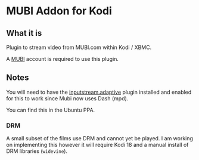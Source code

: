 # MUBI Addon for Kodi

## What it is

Plugin to stream video from MUBI.com within Kodi / XBMC.

A [MUBI](https://www.mubi.com) account is required to use this plugin.

## Notes

You will need to have the [inputstream.adaptive](https://github.com/peak3d/inputstream.adaptive) plugin installed and enabled for this to work since Mubi now uses Dash (mpd).

You can find this in the Ubuntu PPA.

### DRM

A small subset of the films use DRM and cannot yet be played. I am working on implementing this however it will require Kodi 18 and a manual install of DRM libraries (`widevine`).
